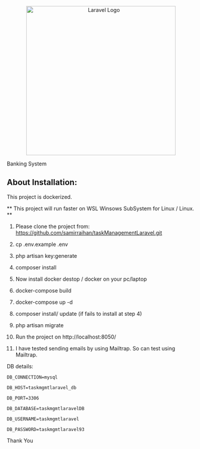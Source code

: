 <p align="center"><a href="https://laravel.com" target="_blank"><img src="https://raw.githubusercontent.com/laravel/art/master/logo-lockup/5%20SVG/2%20CMYK/1%20Full%20Color/laravel-logolockup-cmyk-red.svg" width="400" alt="Laravel Logo"></a></p>

Banking System

## About Installation:
This project is dockerized.

** This project will run faster on WSL Winsows SubSystem for Linux / Linux. **

1. Please clone the project from:
https://github.com/samirraihan/taskManagementLaravel.git
2. cp .env.example .env
3. php artisan key:generate
4. composer install

5. Now install docker destop / docker on your pc/laptop
6. docker-compose build
7. docker-compose up -d

8. composer install/ update (if fails to install at step 4)
9. php artisan migrate
10. Run the project on http://localhost:8050/
11. I have tested sending emails by using Mailtrap. So can test using Mailtrap.

DB details:

    DB_CONNECTION=mysql

    DB_HOST=taskmgmtlaravel_db

    DB_PORT=3306

    DB_DATABASE=taskmgmtlaravelDB

    DB_USERNAME=taskmgmtlaravel

    DB_PASSWORD=taskmgmtlaravel93

Thank You
